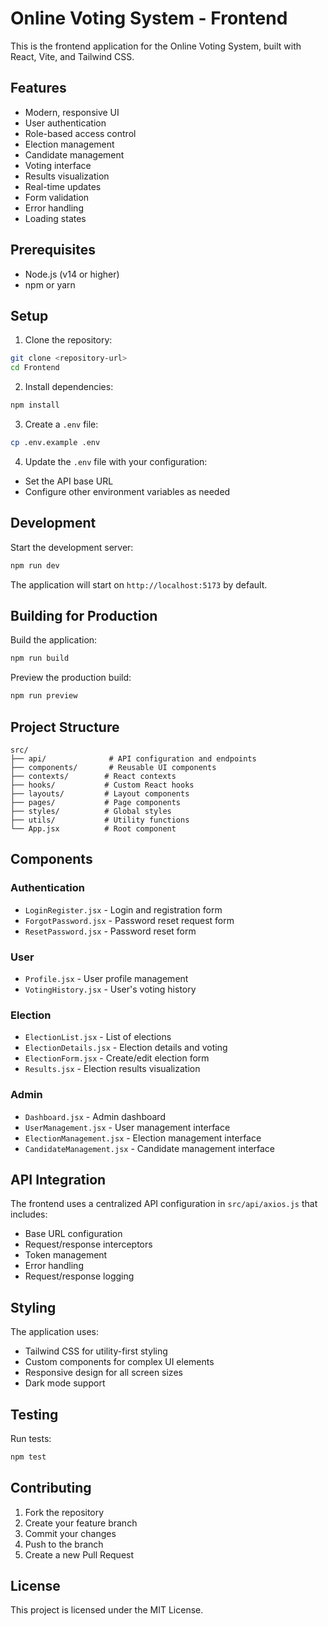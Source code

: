 # Online Voting System - Frontend

This is the frontend application for the Online Voting System, built with React, Vite, and Tailwind CSS.

## Features

- Modern, responsive UI
- User authentication
- Role-based access control
- Election management
- Candidate management
- Voting interface
- Results visualization
- Real-time updates
- Form validation
- Error handling
- Loading states

## Prerequisites

- Node.js (v14 or higher)
- npm or yarn

## Setup

1. Clone the repository:

```bash
git clone <repository-url>
cd Frontend
```

2. Install dependencies:

```bash
npm install
```

3. Create a `.env` file:

```bash
cp .env.example .env
```

4. Update the `.env` file with your configuration:

- Set the API base URL
- Configure other environment variables as needed

## Development

Start the development server:

```bash
npm run dev
```

The application will start on `http://localhost:5173` by default.

## Building for Production

Build the application:

```bash
npm run build
```

Preview the production build:

```bash
npm run preview
```

## Project Structure

```
src/
├── api/              # API configuration and endpoints
├── components/       # Reusable UI components
├── contexts/        # React contexts
├── hooks/           # Custom React hooks
├── layouts/         # Layout components
├── pages/           # Page components
├── styles/          # Global styles
├── utils/           # Utility functions
└── App.jsx          # Root component
```

## Components

### Authentication

- `LoginRegister.jsx` - Login and registration form
- `ForgotPassword.jsx` - Password reset request form
- `ResetPassword.jsx` - Password reset form

### User

- `Profile.jsx` - User profile management
- `VotingHistory.jsx` - User's voting history

### Election

- `ElectionList.jsx` - List of elections
- `ElectionDetails.jsx` - Election details and voting
- `ElectionForm.jsx` - Create/edit election form
- `Results.jsx` - Election results visualization

### Admin

- `Dashboard.jsx` - Admin dashboard
- `UserManagement.jsx` - User management interface
- `ElectionManagement.jsx` - Election management interface
- `CandidateManagement.jsx` - Candidate management interface

## API Integration

The frontend uses a centralized API configuration in `src/api/axios.js` that includes:

- Base URL configuration
- Request/response interceptors
- Token management
- Error handling
- Request/response logging

## Styling

The application uses:

- Tailwind CSS for utility-first styling
- Custom components for complex UI elements
- Responsive design for all screen sizes
- Dark mode support

## Testing

Run tests:

```bash
npm test
```

## Contributing

1. Fork the repository
2. Create your feature branch
3. Commit your changes
4. Push to the branch
5. Create a new Pull Request

## License

This project is licensed under the MIT License.
